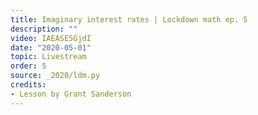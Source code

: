```yaml
---
title: Imaginary interest rates | Lockdown math ep. 5
description: ""
video: IAEASE5GjdI
date: "2020-05-01"
topic: Livestream
order: 5
source: _2020/ldm.py
credits:
- Lesson by Grant Sanderson
---
```

